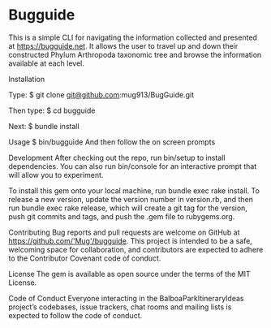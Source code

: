# Bugguide

This is a simple CLI for navigating the information collected and presented at https://bugguide.net. It allows the user to travel up and down their constructed Phylum Arthropoda taxonomic tree and browse the information available at each level.

Installation 

Type:
$ git clone git@github.com:mug913/BugGuide.git

Then type:
$ cd bugguide

Next:
$ bundle install

Usage
$ bin/bugguide
And then follow the on screen prompts

Development
After checking out the repo, run bin/setup to install dependencies. You can also run bin/console for an interactive prompt that will allow you to experiment.

To install this gem onto your local machine, run bundle exec rake install. To release a new version, update the version number in version.rb, and then run bundle exec rake release, which will create a git tag for the version, push git commits and tags, and push the .gem file to rubygems.org.

Contributing
Bug reports and pull requests are welcome on GitHub at https://github.com/'Mug'/bugguide. This project is intended to be a safe, welcoming space for collaboration, and contributors are expected to adhere to the Contributor Covenant code of conduct.

License
The gem is available as open source under the terms of the MIT License.

Code of Conduct
Everyone interacting in the BalboaParkItineraryIdeas project’s codebases, issue trackers, chat rooms and mailing lists is expected to follow the code of conduct.
